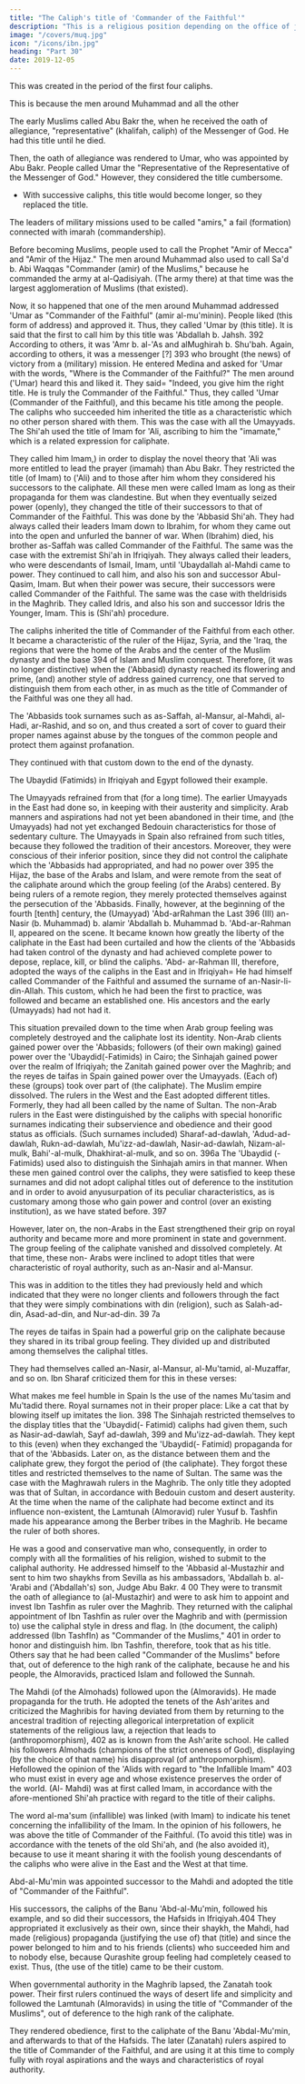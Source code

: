 ```yaml
---
title: "The Caliph's title of 'Commander of the Faithful'"
description: "This is a religious position depending on the office of judge and connected with court practice"
image: "/covers/muq.jpg"
icon: "/icons/ibn.jpg"
heading: "Part 30"
date: 2019-12-05
---
```




This was created in the period of the first four caliphs.

 This is because the men around Muhammad and all the other 

The early Muslims called Abu Bakr the, when he received the oath of allegiance, "representative" (khalifah, caliph) of the Messenger of God. He had this title <!-- of God. This form (of address) was used  -->until he died. 

Then, the oath of allegiance was rendered to Umar, who was appointed by Abu Bakr. People called Umar the "Representative of the Representative of the Messenger of God." However, they considered the title cumbersome. 

<!-- It was long and had a succession of
genitives.  -->
- With successive caliphs, this title would become longer, so <!--  and longer and end up as a tongue twister, and (the title) would no longer be distinct and recognizable because of the great number of dependent genitives. Therefore, --> they replaced the title<!--  by some other one appropriate to a (caliph) -->.

The leaders of military missions used to be called "amirs," a fail (formation) connected with imarah (commandership). 

Before becoming Muslims, people used to call the Prophet "Amir of Mecca" and "Amir of the Hijaz." The men around Muhammad also used to call Sa'd b. Abi Waqqas "Commander (amir) of the Muslims," because he commanded the army at al-Qadisiyah. (The army there) at that time was the largest agglomeration of Muslims (that existed).

Now, it so happened that one of the men around Muhammad addressed
'Umar as "Commander of the Faithful" (amir al-mu'minin). People liked (this form
of address) and approved it. Thus, they called 'Umar by (this title). It is said that the
first to call him by this title was 'Abdallah b. Jahsh. 392 According to others, it was
'Amr b. al-'As and alMughirah b. Shu'bah. Again, according to others, it was a
messenger [?] 393 who brought (the news) of victory from a (military) mission. He
entered Medina and asked for 'Umar with the words, "Where is the Commander of
the Faithful?" The men around ('Umar) heard this and liked it. They said= "Indeed,
you give him the right title. He is truly the Commander of the Faithful." Thus, they
called 'Umar (Commander of the Faithful), and this became his title among the
people. The caliphs who succeeded him inherited the title as a characteristic which
no other person shared with them. This was the case with all the Umayyads.
The Shi'ah used the title of Imam for 'Ali, ascribing to him the "imamate,"
which is a related expression for caliphate. 

They called him Imam,) in order to
display the novel theory that 'Ali was more entitled to lead the prayer (imamah) than
Abu Bakr. They restricted the title (of Imam) to ('Ali) and to those after him whom
they considered his successors to the caliphate. All these men were called Imam as
long as their propaganda for them was clandestine. But when they eventually seized
power (openly), they changed the title of their successors to that of Commander of
the Faithful. This was done by the 'Abbasid Shi'ah. They had always called their
leaders Imam down to Ibrahim, for whom they came out into the open and unfurled
the banner of war. When (Ibrahim) died, his brother as-Saffah was called
Commander of the Faithful. The same was the case with the extremist Shi'ah in
Ifriqiyah. They always called their leaders, who were descendants of Ismail, Imam,
until 'Ubaydallah al-Mahdi came to power. They continued to call him, and also his
son and successor Abul-Qasim, Imam. But when their power was secure, their
successors were called Commander of the Faithful. The same was the case with theIdrisids in the Maghrib. They called Idris, and also his son and successor Idris the
Younger, Imam. This is (Shi'ah) procedure.


The caliphs inherited the title of Commander of the Faithful from each other.
It became a characteristic of the ruler of the Hijaz, Syria, and the 'Iraq, the regions
that were the home of the Arabs and the center of the Muslim dynasty and the base
394 of Islam and Muslim conquest. Therefore, (it was no longer distinctive) when
the ('Abbasid) dynasty reached its flowering and prime, (and) another style of
address gained currency, one that served to distinguish them from each other, in as
much as the title of Commander of the Faithful was one they all had. 

The 'Abbasids took surnames such as as-Saffah, al-Mansur, al-Mahdi, al-Hadi, ar-Rashid, and so on, and thus created a sort of cover to guard their proper names against abuse by the tongues of the common people and protect them against profanation. 

They continued with that custom down to the end of the dynasty. 

The Ubaydid (Fatimids) in Ifriqiyah and Egypt followed their example.

The Umayyads refrained from that (for a long time). The earlier Umayyads
in the East had done so, in keeping with their austerity and simplicity. Arab manners
and aspirations had not yet been abandoned in their time, and (the Umayyads) had
not yet exchanged Bedouin characteristics for those of sedentary culture. The
Umayyads in Spain also refrained from such titles, because they followed the
tradition of their ancestors. Moreover, they were conscious of their inferior position,
since they did not control the caliphate which the 'Abbasids had appropriated, and
had no power over 395 the Hijaz, the base of the Arabs and Islam, and were remote
from the seat of the caliphate around which the group feeling (of the Arabs)
centered. By being rulers of a remote region, they merely protected themselves
against the persecution of the 'Abbasids. Finally, however, at the beginning of the
fourth [tenth] century, the (Umayyad) 'Abd-arRahman the Last 396 (III) an-Nasir (b.
Muhammad) b. alamir 'Abdallah b. Muhammad b. 'Abd-ar-Rahman II, appeared on
the scene. It became known how greatly the liberty of the caliphate in the East had
been curtailed and how the clients of the 'Abbasids had taken control of the dynasty
and had achieved complete power to depose, replace, kill, or blind the caliphs. 'Abd-
ar-Rahman III, therefore, adopted the ways of the caliphs in the East and in
Ifriqiyah= He had himself called Commander of the Faithful and assumed the
surname of an-Nasir-li-din-Allah. This custom, which he had been the first to
practice, was followed and became an established one. His ancestors and the early
(Umayyads) had not had it.

This situation prevailed down to the time when Arab group feeling was
completely destroyed and the caliphate lost its identity. Non-Arab clients gained
power over the 'Abbasids; followers (of their own making) gained power over the
'Ubaydid(-Fatimids) in Cairo; the Sinhajah gained power over the realm of Ifriqiyah;
the Zanitah gained power over the Maghrib; and the reyes de taifas in Spain gained
power over the Umayyads. (Each of) these (groups) took over part of (the caliphate).
The Muslim empire dissolved. The rulers in the West and the East adopted different
titles. Formerly, they had all been called by the name of Sultan.
The non-Arab rulers in the East were distinguished by the caliphs with
special honorific surnames indicating their subservience and obedience and their
good status as officials. (Such surnames included) Sharaf-ad-dawlah, 'Adud-ad-
dawlah, Rukn-ad-dawlah, Mu'izz-ad-dawlah, Nasir-ad-dawlah, Nizam-al-mulk,
Bahi'-al-mulk, Dhakhirat-al-mulk, and so on. 396a The 'Ubaydid (-Fatimids) used
also to distinguish the Sinhajah amirs in that manner. When these men gained
control over the caliphs, they were satisfied to keep these surnames and did not
adopt caliphal titles out of deference to the institution and in order to avoid anyusurpation of its peculiar characteristics, as is customary among those who gain power and control (over an existing institution), as we have stated before. 397

However, later on, the non-Arabs in the East strengthened their grip on royal authority and became more and more prominent in state and government. The group feeling of the caliphate vanished and dissolved completely. At that time, these non-
Arabs were inclined to adopt titles that were characteristic of royal authority, such
as an-Nasir and al-Mansur. 

This was in addition to the titles they had previously held and which indicated that they were no longer clients and followers through the fact that they were simply combinations with din (religion), such as Salah-ad-din,
Asad-ad-din, and Nur-ad-din. 39 7a

The reyes de taifas in Spain had a powerful grip on the caliphate because they shared in its tribal group feeling. They divided up and distributed among themselves the caliphal titles. 

They had themselves called an-Nasir, al-Mansur, al-Mu'tamid, al-Muzaffar, and so on. Ibn Sharaf criticized them
for this in these verses:

What makes me feel humble in Spain
Is the use of the names Mu'tasim and Mu'tadid there.
Royal surnames not in their proper place:
Like a cat that by blowing itself up imitates the lion. 398
The Sinhajah restricted themselves to the display titles that the 'Ubaydid(-
Fatimid) caliphs had given them, such as Nasir-ad-dawlah, Sayf ad-dawlah, 399 and
Mu'izz-ad-dawlah. They kept to this (even) when they exchanged the 'Ubaydid(-
Fatimid) propaganda for that of the 'Abbasids. Later on, as the distance between
them and the caliphate grew, they forgot the period of (the caliphate). They forgot
these titles and restricted themselves to the name of Sultan. The same was the case
with the Maghrawah rulers in the Maghrib. The only title they adopted was that of
Sultan, in accordance with Bedouin custom and desert austerity.
At the time when the name of the caliphate had become extinct and its
influence non-existent, the Lamtunah (Almoravid) ruler Yusuf b. Tashfin made his
appearance among the Berber tribes in the Maghrib. He became the ruler of both
shores. 

He was a good and conservative man who, consequently, in order to comply
with all the formalities of his religion, wished to submit to the caliphal authority. He
addressed himself to the 'Abbasid al-Mustazhir and sent to him two shaykhs from
Sevilla as his ambassadors, 'Abdallah b. al-'Arabi and ('Abdallah's) son, Judge Abu
Bakr. 4 00 They were to transmit the oath of allegiance to (al-Mustazhir) and were to
ask him to appoint and invest Ibn Tashfin as ruler over the Maghrib. They returned
with the caliphal appointment of Ibn Tashfin as ruler over the Maghrib and with
(permission to) use the caliphal style in dress and flag. In (the document, the caliph)
addressed (Ibn TashfIn) as "Commander of the Muslims," 401 in order to honor and
distinguish him. Ibn Tashfin, therefore, took that as his title. Others say that he had
been called "Commander of the Muslims" before that, out of deference to the high
rank of the caliphate, because he and his people, the Almoravids, practiced Islam
and followed the Sunnah.

The Mahdi (of the Almohads) followed upon the (Almoravids). He made
propaganda for the truth. He adopted the tenets of the Ash'arites and criticized the
Maghribis for having deviated from them by returning to the ancestral tradition of
rejecting allegorical interpretation of explicit statements of the religious law, a
rejection that leads to (anthropomorphism), 402 as is known from the Ash'arite
school. He called his followers Almohads (champions of the strict oneness of God),
displaying (by the choice of that name) his disapproval (of anthropomorphism). Hefollowed the opinion of the 'Alids with regard to "the Infallible Imam" 403 who must exist in every age and whose existence preserves the order of the world. (Al-
Mahdi) was at first called Imam, in accordance with the afore-mentioned Shi'ah
practice with regard to the title of their caliphs. 

The word al-ma'sum (infallible) was linked (with Imam) to indicate his tenet concerning the infallibility of the Imam. In
the opinion of his followers, he was above the title of Commander of the Faithful.
(To avoid this title) was in accordance with the tenets of the old Shi'ah, and (he also
avoided it), because to use it meant sharing it with the foolish young descendants of
the caliphs who were alive in the East and the West at that time. 

Abd-al-Mu'min was appointed successor to the Mahdi and adopted the title of "Commander of the Faithful". 

His successors, the caliphs of the Banu 'Abd-al-Mu'min, followed his example, and so did their successors, the Hafsids in Ifriqiyah.404 They appropriated it exclusively as their own, since their shaykh, the Mahdi, had made (religious)
propaganda (justifying the use of) that (title) and since the power belonged to him and to his friends (clients) who succeeded him and to nobody else, because Qurashite group feeling had completely ceased to exist. Thus, (the use of the title)
came to be their custom.

When governmental authority in the Maghrib lapsed, the Zanatah took power. Their first rulers continued the ways of desert life and simplicity and followed the Lamtunah (Almoravids) in using the title of "Commander of the Muslims", out of deference to the high rank of the caliphate. 

They rendered obedience, first to the caliphate of the Banu 'Abdal-Mu'min, and afterwards to that of the Hafsids. The
later (Zanatah) rulers aspired to the title of Commander of the Faithful, and are using it at this time to comply fully with royal aspirations and the ways and characteristics of royal authority. 


